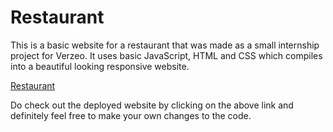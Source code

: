 # Restaurant
This is a basic website for a restaurant that was made as a small internship project for Verzeo. It uses basic JavaScript, HTML and CSS which compiles into a
beautiful looking responsive website.

[Restaurant](https://vibrant-kowalevski-9ce7f2.netlify.app/)


Do check out the deployed website by clicking on the above link and definitely feel free to make your own changes to the code.
